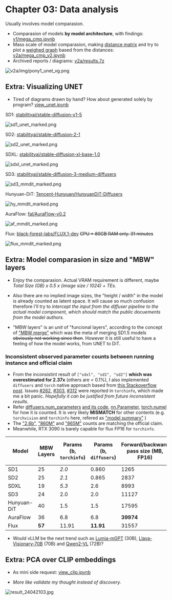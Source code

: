 # Chapter 03: Data analysis #

Usually involves model comparasion.

- Comparasion of models **by model architecture**, with findings: [v1/mega_cmp.ipynb](v1/mega_cmp.ipynb)
- Mass scale of model comparasion, making [distance matrix](https://en.wikipedia.org/wiki/Distance_matrix) and try to plot a [weighed graph](https://en.wikipedia.org/wiki/Graph_(discrete_mathematics)) based from the distances: [v2a/mega_cmp_v2.ipynb](v2a/mega_cmp_v2.ipynb)
- Archived reports / diagrams: [v2a/results.7z](v2a/results.7z)

![v2a/img/pony1_unet_vg.png](v2a/img/pony1_unet_vg.png)

## Extra: Visualizing UNET ##

- Tired of diagrams drawn by hand? How about generated solely by program? [view_unet.ipynb](./view_unet/view_unet.ipynb)

SD1: [stabilityai/stable-diffusion-v1-5](https://huggingface.co/runwayml/stable-diffusion-v1-5/blob/main/unet/config.json)

![sd1_unet_marked.png](./view_unet/sd1_unet_marked.png)

SD2: [stabilityai/stable-diffusion-2-1](https://huggingface.co/stabilityai/stable-diffusion-2-1/blob/main/unet/config.json)

![sd2_unet_marked.png](./view_unet/sd1_unet_marked.png)

SDXL: [stabilityai/stable-diffusion-xl-base-1.0](https://huggingface.co/stabilityai/stable-diffusion-xl-base-1.0/blob/main/unet/config.json)

![sdxl_unet_marked.png](./view_unet/sdxl_unet_marked.png)

SD3: [stabilityai/stable-diffusion-3-medium-diffusers](https://huggingface.co/stabilityai/stable-diffusion-3-medium-diffusers/blob/main/transformer/config.json)

![sd3_mmdit_marked.png](./view_unet/sd3_mmdit_marked.png)

Hunyuan-DiT: [Tencent-Hunyuan/HunyuanDiT-Diffusers](https://huggingface.co/Tencent-Hunyuan/HunyuanDiT-Diffusers/blob/main/transformer/config.json)

![hy_mmdit_marked.png](./view_unet/hy_mmdit_marked.png)

AuraFlow: [fal/AuraFlow-v0.2](https://huggingface.co/fal/AuraFlow-v0.2/blob/main/transformer/config.json)

![af_mmdit_marked.png](./view_unet/af_mmdit_marked.png)

Flux: [black-forest-labs/FLUX.1-dev](https://huggingface.co/black-forest-labs/FLUX.1-dev/blob/main/transformer/config.json) ~~CPU + 80GB RAM only. 31 minutes~~

![flux_mmdit_marked.png](./view_unet/flux_mmdit_marked.png)

## Extra: Model comparasion in size and "MBW" layers ##

- Enjoy the comparasion. Actual VRAM requirement is different, maybe *Total Size (GB) x 0.5 x (image size / 1024) + TEs*. 

- Also there are no implied image sizes, the "height / width" in the model is already counted as latent space. It will cause so much confusion therefore I'll try to *intercept the input from the diffuser pipeline to the actual model component, which should match the public docuements from the model authors.*

- "MBW layers" is an *unit* of "funcional layers", according to the concept of ["MBW merge"](https://github.com/hako-mikan/sd-webui-supermerger?tab=readme-ov-file#merge-block-weight) which was the meta of merging SD1.5 models ~~obviously not working since then~~. However it is still useful to have a feeling of how the model works, from UNET to DiT.

### Inconsistent observed parameter counts between running instance and official claim ###

- From the inconsistint result of `["sdxl", "sd1", "sd2"]` **which was overestimated for 2.37x** (others are < 0.1%), I also implemented `diffusers` and `torch` native approach based from [this Stackoverflow post](https://stackoverflow.com/questions/49201236/check-the-total-number-of-parameters-in-a-pytorch-model). Issues [#262](https://github.com/TylerYep/torchinfo/issues/262), [#303](https://github.com/TylerYep/torchinfo/issues/303), [#312](https://github.com/TylerYep/torchinfo/issues/312) were reported in `torchinfo`, which made me a bit panic. *Hopefully it can be justified from future inconsistent results.*
- Refer [diffusers.num_parameters](https://huggingface.co/docs/diffusers/api/models/overview#diffusers.ModelMixin.num_parameters) [and its code](https://github.com/huggingface/diffusers/blob/main/src/diffusers/models/modeling_utils.py#L1040), [nn.Parameter](https://pytorch.org/docs/stable/generated/torch.nn.parameter.Parameter.html), [torch.numel](https://pytorch.org/docs/stable/generated/torch.numel.html) for how it is counted. It is very likely **MISMATCH** for other contents (e.g. `torchvision` and `torchinfo` here, refered as ["model summary"](https://stackoverflow.com/questions/42480111/how-do-i-print-the-model-summary-in-pytorch) )
- The ["2.6b"](https://www.reddit.com/r/StableDiffusion/comments/1d7t0op/sdxl_is_a_26b_parameter_model_not_66b/), ["860M"](https://github.com/CompVis/stable-diffusion/blob/main/README.md#stable-diffusion-v1) and ["865M"](https://github.com/Stability-AI/stablediffusion?tab=readme-ov-file#stable-diffusion-v2) counts are matching the official claim.
- Meanwhile, RTX 3090 is barely capable for flux FP16 for `torchinfo`.

|Model|MBW Layers|Params (b, `torchinfo`)|Params (b, `diffusers`)|Forward/backward pass size (MB, FP16)|Estimated Total Size (GB, FP16)|
|---|---|---|---|---|---|
|SD1|25|*2.0*|0.860|1265|2.91|
|SD2|25|*2.1*|0.865|2837|4.46|
|SDXL|19|*5.3*|2.6|8993|13.80|
|SD3|24|2.0|2.0|11127|18.79|
|Hunyuan-DiT|40|1.5|1.5|17595|20.12|
|AuraFlow|36|6.8|6.8|**39974**|52.38|
|Flux|**57**|11.91|**11.91**|31557|**54.06**|

- Would vLLM be the next trend such as [Lumia-mGPT](https://github.com/Alpha-VLLM/Lumina-mGPT/tree/main) (30B), [Llava-Visionary-70B](https://github.com/aimagelab/LLaVA-MORE) (70B) and [Qwen2-VL](https://github.com/QwenLM/Qwen2-VL) (72B)?

## Extra: PCA over CLIP embeddings ##
 
- As mini side request: [view_clip.ipynb](./view_clip/view_clip.ipynb)

- *More like validate my thought instead of discovery.*

![result_24042103.jpg](./view_clip/result_24042103.jpg)
